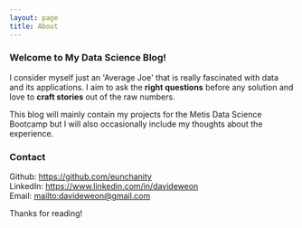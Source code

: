 ```yaml
---
layout: page
title: About
---
```


### Welcome to My Data Science Blog!

I consider myself just an 'Average Joe' that is really fascinated with data and its applications. I aim to ask the **right questions** before any solution and love to **craft stories** out of the raw numbers.  

This blog will mainly contain my projects for the Metis Data Science Bootcamp but I will also occasionally include my thoughts about the experience.

### Contact
Github:			<a href="https://github.com/eunchanity" target="_blank">https://github.com/eunchanity</a><br/>
LinkedIn:       <a href="https://www.linkedin.com/in/davideweon" target="_blank">https://www.linkedin.com/in/davideweon</a><br/>
Email:			<a href="davideweon@gmail.com" target="_blank"><mailto:davideweon@gmail.com></a>

Thanks for reading!